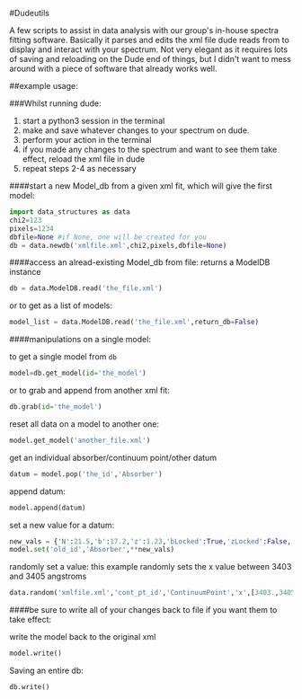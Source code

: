 #Dudeutils

A few scripts to assist in data analysis with our group's in-house spectra fitting software.
Basically it parses and edits the xml file dude reads from to display and interact with your spectrum.  Not very elegant as it requires lots of saving and reloading on the Dude end of things, but I didn't want to mess around with a piece of software that already works well.

##example usage:

###Whilst running dude:
 1. start a python3 session in the terminal
 2. make and save whatever changes to your spectrum on dude.
 3. perform your action in the terminal
 4. if you made any changes to the spectrum and want to see them take effect, reload the xml file in dude
 5. repeat steps 2-4 as necessary
 

####start a new Model_db from a given xml fit, which will give the first model:
```python
import data_structures as data
chi2=123
pixels=1234
dbfile=None #if None, one will be created for you
db = data.newdb('xmlfile.xml',chi2,pixels,dbfile=None)
```

####access an alread-existing Model_db from file:
returns a ModelDB instance
```python
db = data.ModelDB.read('the_file.xml')
```

or to get as a list of models:
```python
model_list = data.ModelDB.read('the_file.xml',return_db=False) 
```

####manipulations on a single model:
    

to get a single model from `db`
```python
model=db.get_model(id='the_model')
```
or to grab and append from another xml fit:
```python
db.grab(id='the_model')
```
reset all data on a model to another one:
```python
model.get_model('another_file.xml')
```
get an individual absorber/continuum point/other datum
```python
datum = model.pop('the_id','Absorber')
```

append datum:
```python
model.append(datum)
```

set a new value for a datum:
```python
new_vals = {'N':21.5,'b':17.2,'z':1.23,'bLocked':True,'zLocked':False,'ionName':'H I','id':'new_id'}
model.set('old_id','Absorber',**new_vals)
```

randomly set a value: this example randomly sets the x value between 3403 and 3405 angstroms
```python
data.random('xmlfile.xml','cont_pt_id','ContinuumPoint','x',[3403.,3405.],"id_for_model")
```

####be sure to write all of your changes back to file if you want them to take effect:

write the model back to the original xml

```python
model.write()
```

Saving an entire db:

```python
db.write()
```
    
    
